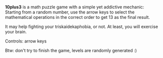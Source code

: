 **10plus3** is a math puzzle game with a simple yet addictive mechanic: Starting from a random number, use the arrow keys to select the mathematical operations in the correct order to get 13 as the final result.

It may help fighting your triskaidekaphobia, or not. At least, you will exercise your brain.

Controls: arrow keys

Btw: don't try to finish the game, levels are randomly generated :)